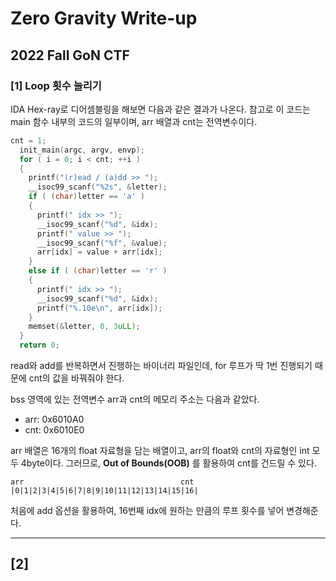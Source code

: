 # Zero Gravity Write-up
## 2022 Fall GoN CTF

### [1] Loop 횟수 늘리기
IDA Hex-ray로 디어셈블링을 해보면 다음과 같은 결과가 나온다. 참고로 이 코드는 main 함수 내부의 코드의 일부이며, arr 배열과 cnt는 전역변수이다.
```c
cnt = 1;
  init_main(argc, argv, envp);
  for ( i = 0; i < cnt; ++i )
  {
    printf("(r)ead / (a)dd >> ");
    __isoc99_scanf("%2s", &letter);
    if ( (char)letter == 'a' )
    {
      printf(" idx >> ");
      __isoc99_scanf("%d", &idx);
      printf(" value >> ");
      __isoc99_scanf("%f", &value);
      arr[idx] = value + arr[idx];
    }
    else if ( (char)letter == 'r' )
    {
      printf(" idx >> ");
      __isoc99_scanf("%d", &idx);
      printf("%.10e\n", arr[idx]);
    }
    memset(&letter, 0, 3uLL);
  }
  return 0;
```

read와 add를 반복하면서 진행하는 바이너리 파일인데, for 루프가 딱 1번 진행되기 때문에 cnt의 값을 바꿔줘야 한다.

bss 영역에 있는 전역변수 arr과 cnt의 메모리 주소는 다음과 같았다.

- arr: 0x6010A0
- cnt: 0x6010E0

arr 배열은 16개의 float 자료형을 담는 배열이고, arr의 float와 cnt의 자료형인 int 모두 4byte이다. 그러므로, **Out of Bounds(OOB)** 를 활용하여 cnt를 건드릴 수 있다.

    arr                                   cnt
    |0|1|2|3|4|5|6|7|8|9|10|11|12|13|14|15|16|

처음에 add 옵션을 활용하여, 16번째 idx에 원하는 만큼의 루프 횟수를 넣어 변경해준다.

* * *

## [2] 